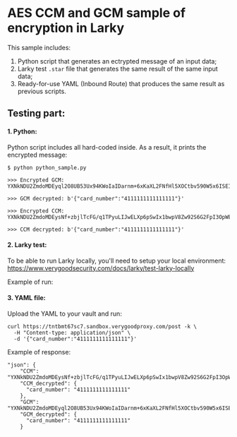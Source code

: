 # AES CCM and GCM sample of encryption in Larky

This sample includes:
1. Python script that generates an ectrypted message of an input data;
2. Larky test `.star` file that generates the same result of the same input data;
3. Ready-for-use YAML (Inbound Route) that produces the same result as previous scripts.

## Testing part:

#### 1. Python:

Python script includes all hard-coded inside. As a result, it prints the encrypted message:
```
$ python python_sample.py

>>> Encrypted GCM:  YXNkNDU2ZmdoMDEyql2O8UB53Ux94KWoIaIDarnm+6xKaXL2FNfHl5XOCtbv590W5x6ISEI3

>>> GCM decrypted: b'{"card_number":"4111111111111111"}'

>>> Encrypted CCM:  YXNkNDU2ZmdoMDEysNf+zbjlTcFG/q1TPyuLIJwELXp6pSwIx1bwpV8Zw92S6G2FpI3OpWEJ

>>> CCM decrypted: b'{"card_number":"4111111111111111"}'

```

#### 2. Larky test:

To be able to run Larky locally, you'll need to setup your local environment:
https://www.verygoodsecurity.com/docs/larky/test-larky-locally

Example of run:

<INSERT IMAGE HERE>

#### 3. YAML file:

Upload the YAML to your vault and run:
```
curl https://tntbmt67sc7.sandbox.verygoodproxy.com/post -k \
  -H "Content-type: application/json" \
  -d '{"card_number":"4111111111111111"}'
```

Example of response:
```
"json": {
    "CCM": "YXNkNDU2ZmdoMDEysNf+zbjlTcFG/q1TPyuLIJwELXp6pSwIx1bwpV8Zw92S6G2FpI3OpWEJ",
    "CCM_decrypted": {
      "card_number": "4111111111111111"
    },
    "GCM": "YXNkNDU2ZmdoMDEyql2O8UB53Ux94KWoIaIDarnm+6xKaXL2FNfHl5XOCtbv590W5x6ISEI3",
    "GCM_decrypted": {
      "card_number": "4111111111111111"
    }
```
